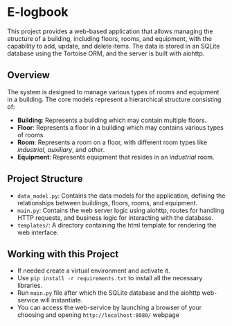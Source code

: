 # E-logbook

This project provides a web-based application that allows managing the structure of a building, including floors, rooms, and equipment, with the capability to add, update, and delete items. The data is stored in an SQLite database using the Tortoise ORM, and the server is built with aiohttp.

## Overview

The system is designed to manage various types of rooms and equipment in a building. The core models represent a hierarchical structure consisting of:
- **Building**: Represents a building which may contain multiple floors.
- **Floor**: Represents a floor in a building which may contains various types of rooms.
- **Room**: Represents a room on a floor, with different room types like *industrial*, *auxiliary*, and *other*.
- **Equipment**: Represents equipment that resides in an *industrial* room.

## Project Structure

- `data_model.py`: Contains the data models for the application, defining the relationships between buildings, floors, rooms, and equipment.
- `main.py`: Contains the web server logic using aiohttp, routes for handling HTTP requests, and business logic for interacting with the database.
- `templates/`: A directory containing the html template for rendering the web interface.


## Working with this Project

- If needed create a virtual environment and activate it.
- Use `pip install -r requirements.txt` to install all the necessary libraries.
- Run `main.py` file after which the SQLite database and the aiohttp web-service will instantiate.
- You can access the web-service by launching a browser of your choosing and opening `http://localhost:8080/` webpage
